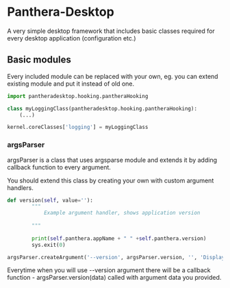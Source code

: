 Panthera-Desktop
================

A very simple desktop framework that includes basic classes required for every desktop application (configuration etc.)

## Basic modules

Every included module can be replaced with your own, eg. you can extend existing module and put it instead of old one.

```python
import pantheradesktop.hooking.pantheraHooking

class myLoggingClass(pantheradesktop.hooking.pantheraHooking):
    (...)

kernel.coreClasses['logging'] = myLoggingClass
```

### argsParser

argsParser is a class that uses argsparse module and extends it by adding callback function to every argument.

You should extend this class by creating your own with custom argument handlers.

```python
def version(self, value=''):
        """
            Example argument handler, shows application version
            
        """
    
        print(self.panthera.appName + " " +self.panthera.version)
        sys.exit(0)
```

```python
argsParser.createArgument('--version', argsParser.version, '', 'Display help', action='store_true')
```

Everytime when you will use --version argument there will be a callback function - argsParser.version(data) called with argument data you provided.

